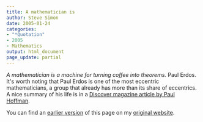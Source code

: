 ```yaml
---
title: A mathematician is
author: Steve Simon
date: 2005-01-24
categories:
- "*Quotation"
- 2005
- Mathematics
output: html_document
page_update: partial
---
```

*A mathematician is a machine for turning coffee into theorems.* Paul Erdos. It's worth noting that Paul Erdos is one of the most eccentric mathematicians, a group that already has more than its share of eccentrics. A nice summary of his life is in a [Discover magazine article by Paul Hoffman][hof1].

You can find an [earlier version][sim1] of this page on my [original website][sim2].

[sim1]: http://www.pmean.com/05/AMathematicianIs.html
[sim2]: http://www.pmean.com/original_site.html
[hof1]: http://www.findarticles.com/p/articles/mi_m1511/is_n7_v19/ai_20870345
